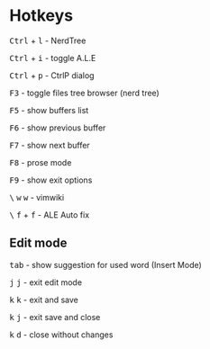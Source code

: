 Hotkeys
=======

<kbd>Ctrl</kbd> + <kbd>l</kbd> - NerdTree

<kbd>Ctrl</kbd> + <kbd>i</kbd> - toggle A.L.E

<kbd>Ctrl</kbd> + <kbd>p</kbd> - CtrlP dialog

<kbd>F3</kbd> - toggle files tree browser (nerd tree)

<kbd>F5</kbd> - show buffers list

<kbd>F6</kbd> - show previous buffer

<kbd>F7</kbd> - show next buffer

<kbd>F8</kbd> - prose mode

<kbd>F9</kbd> - show exit options

<kbd>\\</kbd> <kbd>w</kbd> <kbd>w</kbd> - vimwiki

<kbd>\\</kbd> <kbd>f</kbd> + <kbd>f</kbd> - ALE Auto fix


Edit mode
---------

<kbd>tab</kbd> - show suggestion for used word (Insert Mode)

<kbd>j</kbd> <kbd>j</kbd> - exit edit mode

<kbd>k</kbd> <kbd>k</kbd> - exit and save

<kbd>k</kbd> <kbd>j</kbd> - exit save and close

<kbd>k</kbd> <kbd>d</kbd> - close without changes

